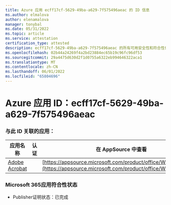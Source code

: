 ```yaml
---
title: Azure 应用 ecff17cf-5629-49ba-a629-7f575496aeac 的 ID 信息
ms.author: elmalova
author: elenamalova
manager: tonybal
ms.date: 05/31/2022
ms.topic: article
ms.service: attestation
certification_type: attested
description: ecff17cf-5629-49ba-a629-7f575496aeac 的所有可用安全性和符合性信息。
ms.openlocfilehash: 02b44a24269f4a2bd23884ec65b19c96fc96df53
ms.sourcegitcommit: 29a4475d630d2f1d0755a6322eb994646322aca1
ms.translationtype: MT
ms.contentlocale: zh-CN
ms.lasthandoff: 06/01/2022
ms.locfileid: "65804696"
---
```

# <a name="azure-app-id-ecff17cf-5629-49ba-a629-7f575496aeac"></a>Azure 应用 ID：ecff17cf-5629-49ba-a629-7f575496aeac


### <a name="apps-associated-with-this-id"></a>与此 ID 关联的应用：
| **应用名称** | **认证** | **在 AppSource 中查看** |
|--------------|---------------|-----------------------|
| [Adobe Acrobat](../forward/WA200002564.md) |  | [https://appsource.microsoft.com/product/office/WA200002564](https://appsource.microsoft.com/product/office/WA200002564) |

### <a name="microsoft-365-app-compliance-status"></a>Microsoft 365应用符合性状态
- Publisher证明状态：已完成
